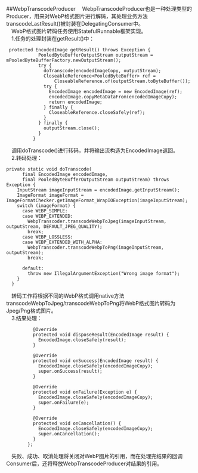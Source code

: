 ##WebpTranscodeProducer
&#8195;WebpTranscodeProducer也是一种处理类型的Producer，用来对WebP格式图片进行解码，其处理业务方法transcodeLastResult()被封装在DelegatingConsumer中。   
&#8195;WebP格式图片转码任务使用StatefulRunnable框架实现。   
&#8195;1.任务的处理封装在getResult()中：
```
 protected EncodedImage getResult() throws Exception {
            PooledByteBufferOutputStream outputStream = mPooledByteBufferFactory.newOutputStream();
            try {
              doTranscode(encodedImageCopy, outputStream);
              CloseableReference<PooledByteBuffer> ref =
                  CloseableReference.of(outputStream.toByteBuffer());
              try {
                EncodedImage encodedImage = new EncodedImage(ref);
                encodedImage.copyMetaDataFrom(encodedImageCopy);
                return encodedImage;
              } finally {
                CloseableReference.closeSafely(ref);
              }
            } finally {
              outputStream.close();
            }
          }
```   
&#8195;调用doTranscode()进行转码，并将输出流构造为EncodedImage返回。   
&#8195;2.转码处理：
```
private static void doTranscode(
      final EncodedImage encodedImage,
      final PooledByteBufferOutputStream outputStream) throws Exception {
    InputStream imageInputStream = encodedImage.getInputStream();
    ImageFormat imageFormat = ImageFormatChecker.getImageFormat_WrapIOException(imageInputStream);
    switch (imageFormat) {
      case WEBP_SIMPLE:
      case WEBP_EXTENDED:
        WebpTranscoder.transcodeWebpToJpeg(imageInputStream, outputStream, DEFAULT_JPEG_QUALITY);
        break;
      case WEBP_LOSSLESS:
      case WEBP_EXTENDED_WITH_ALPHA:
        WebpTranscoder.transcodeWebpToPng(imageInputStream, outputStream);
        break;

      default:
        throw new IllegalArgumentException("Wrong image format");
    }
  }
```
&#8195;转码工作将根据不同的WebP格式调用native方法transcodeWebpToJpeg/transcodeWebpToPng将WebP格式图片转码为Jpeg/Png格式图片。   
&#8195;3.结果处理：
```
          @Override
          protected void disposeResult(EncodedImage result) {
            EncodedImage.closeSafely(result);
          }

          @Override
          protected void onSuccess(EncodedImage result) {
            EncodedImage.closeSafely(encodedImageCopy);
            super.onSuccess(result);
          }

          @Override
          protected void onFailure(Exception e) {
            EncodedImage.closeSafely(encodedImageCopy);
            super.onFailure(e);
          }

          @Override
          protected void onCancellation() {
            EncodedImage.closeSafely(encodedImageCopy);
            super.onCancellation();
          }
        };
```
&#8195;失败、成功、取消处理将关闭对WebP图片的引用，而在处理完结果的回调Consumer后，还将释放WebpTranscodeProducer对结果的引用。